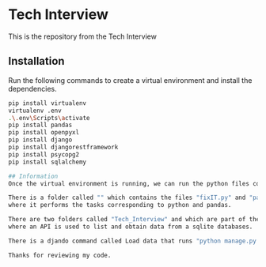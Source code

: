 # Tech Interview 

This is the repository from the Tech Interview

## Installation

Run the following commands to create a virtual environment and install the dependencies.

```bash
pip install virtualenv
virtualenv .env
.\.env\Scripts\activate
pip install pandas
pip install openpyxl
pip install django
pip install djangorestframework
pip install psycopg2
pip install sqlalchemy

## Information
Once the virtual environment is running, we can run the python files corresponding to the project.

There is a folder called "" which contains the files "fixIT.py" and "pandasPractice.py"
where it performs the tasks corresponding to python and pandas.

There are two folders called "Tech_Interview" and which are part of the Django project and the nba application
where an API is used to list and obtain data from a sqlite databases.

There is a djando command called Load data that runs "python manage.py load_data" which loads the data from the excel nba.xlsx into the database.

Thanks for reviewing my code.
